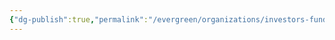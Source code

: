 ```yaml
---
{"dg-publish":true,"permalink":"/evergreen/organizations/investors-funders/private/munich-re-ventures/"}
---
```


